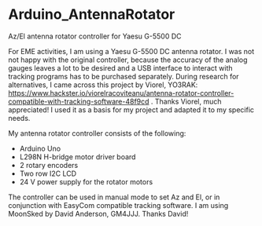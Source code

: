 # Arduino_AntennaRotator
Az/El antenna rotator controller for Yaesu G-5500 DC

For EME activities, I am using a Yaesu G-5500 DC antenna rotator.
I was not not happy with the original controller, because the accuracy of the analog gauges leaves a lot to be desired and a USB interface to interact with tracking programs has to be purchased separately.
During research for alternatives, I came across this project by Viorel, YO3RAK: https://www.hackster.io/viorelracoviteanu/antenna-rotator-controller-compatible-with-tracking-software-48f9cd . Thanks Viorel, much appreciated!
I used it as a basis for my project and adapted it to my specific needs.

My antenna rotator controller consists of the following:
- Arduino Uno
- L298N H-bridge motor driver board
- 2 rotary encoders
- Two row I2C LCD
- 24 V power supply for the rotator motors

The controller can be used in manual mode to set Az and El, or in conjunction with EasyCom compatible tracking software. I am using MoonSked by David Anderson, GM4JJJ. Thanks David!



